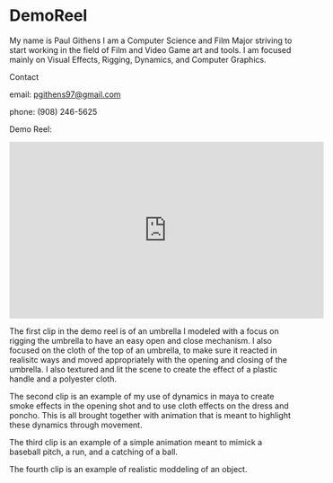 # DemoReel
My name is Paul Githens I am a Computer Science and Film Major striving to start working in the field of Film and Video Game art and tools. I am focused mainly on Visual Effects, Rigging, Dynamics, and Computer Graphics. 

Contact

email: pgithens97@gmail.com

phone: (908) 246-5625







Demo Reel: 

<iframe width="560" height="315" src="https://www.youtube.com/embed/gmg8NGqg7Gw" frameborder="0" allow="autoplay; encrypted-media" allowfullscreen></iframe>



The first clip in the demo reel is of an umbrella I modeled with a focus on rigging the umbrella to have an easy open and close mechanism. I also focused on the cloth of the top of an umbrella, to make sure it reacted in realisitc ways and moved appropriately with the opening and closing of the umbrella. I also textured and lit the scene to create the effect of a plastic handle and a polyester cloth. 


The second clip is an example of my use of dynamics in maya to create smoke effects in the opening shot and to use cloth effects on the dress and poncho. This is all brought together with animation that is meant to highlight these dynamics through movement.


The third clip is an example of a simple animation meant to mimick a baseball pitch, a run, and a catching of a ball. 


The fourth clip is an example of realistic moddeling of an object. 
